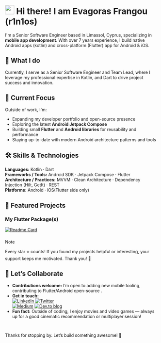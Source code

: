 # <img src="https://raw.githubusercontent.com/aemmadi/aemmadi/master/wave.gif" width="30"> Hi there! I am Evagoras Frangou (r1n1os) 

I'm a Senior Software Engineer based in Limassol, Cyprus, specializing in **mobile app development**. With over 7 years experience, I build native Android apps (kotlin) and cross-platform (Flutter) app for Android & iOS.

## 💼 What I do
Currently, I serve as a Senior Software Engineer and Team Lead, where I leverage my professional expertise in Kotlin, and Dart to drive project success and innovation.

## 🚀 Current Focus 
Outside of work, I'm:
- Expanding my developer portfolio and open-source presence
- Exploring the latest **Android Jetpack Compose**
- Building small **Flutter** and **Android libraries** for reusability and performance  
- Staying up-to-date with modern Android architecture patterns and tools

<!--### I'm Evagoras Frangou - Senior Software Engineer Team Lead, Android and Flutter Developer. -->
<!--![](https://komarev.com/ghpvc/?username=your-github-r1n1os) -->

## 🛠 Skills & Technologies  
**Languages:** Kotlin · Dart <br>
**Frameworks / Tools:** Android SDK · Jetpack Compose · Flutter <br>
**Architecture / Practices:** MVVM · Clean Architecture · Dependency Injection (Hilt, GetIt) · REST <br> 
**Platforms:** Android · iOS(Flutter side only)  

<!-- ![Anurag's GitHub stats](https://github-readme-stats.vercel.app/api?username=r1n1os&show_icons=true&theme=transparent&title_color=ffffff&text_color=ffffff&border_color=36BCF7&&icon_color=36BCF7&custom_title=Github+Stats) -->

## 🎯 Featured Projects  

### My Flutter Package(s)
[![Readme Card](https://github-readme-stats.vercel.app/api/pin/?username=r1n1os&repo=sliding_action_button&show_icons=true&bg_color=00000000&border_color=36BCF7&title_color=ffffff&text_color=ffffff&icon_color=36BCF7)](https://github.com/r1n1os/sliding_action_button)
###

>[!NOTE]
>Every star ⭐ counts! If you found my projects helpful or interesting, your support keeps me motivated. Thank you! 🙌

## 🤝 Let’s Collaborate  
- **Contributions welcome:** I’m open to adding new mobile tooling, contributing to Flutter/Android open-source <!-- , or teaming up on innovative apps -->.  
- **Get in touch:** <br>
[![LinkedIn](https://img.shields.io/badge/linkedin-%230077B5.svg?style=for-the-badge&logo=linkedin&logoColor=white)](https://www.linkedin.com/in/evagoras-frangou-14a7b2163)
[![Twitter](https://img.shields.io/badge/Twitter-%231DA1F2.svg?style=for-the-badge&logo=Twitter&logoColor=white)](https://twitter.com/r1n1os2) <br>
[![Medium](https://img.shields.io/badge/Medium-12100E?style=for-the-badge&logo=medium&logoColor=white)](https://r1n1os.medium.com/)
[![Dev.to blog](https://img.shields.io/badge/dev.to-0A0A0A?style=for-the-badge&logo=dev.to&logoColor=white)](https://dev.to/r1n1os)<br>
- **Fun fact:** Outside of coding, I enjoy movies and video games — always up for a good cinematic recommendation or multiplayer session!

<br>

Thanks for stopping by. Let’s build something awesome! 🚀

<!-- ![Visitor Badge](https://visitor-badge.laobi.icu/badge?page_id=r1n1os) -->

